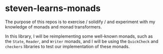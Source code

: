 # steven-learns-monads

The purpose of this repos is to exercise / solidify / and experiment with my
knowledge of monads and monad transformers.

In this library, I will be reimplementing some well-known monads, such as the
`State`, `Reader`, and `Writer` monads, and I will be using the `QuickCheck` and
`checkers` libraries to test our implementation of these monads.
